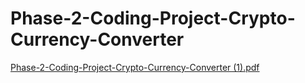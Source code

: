 # Phase-2-Coding-Project-Crypto-Currency-Converter 
[Phase-2-Coding-Project-Crypto-Currency-Converter (1).pdf](https://github.com/danielarmbruster0314/Phase-2-Coding-Project-Crypto-Currency-Converter/files/8365966/Phase-2-Coding-Project-Crypto-Currency-Converter.1.pdf)